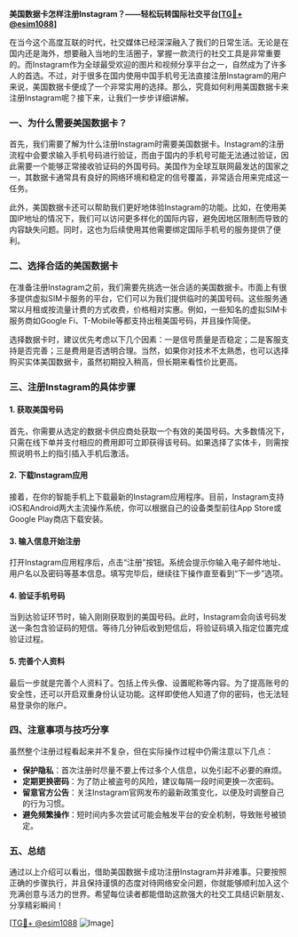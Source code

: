 **美国数据卡怎样注册Instagram？——轻松玩转国际社交平台[[TG💪+ @esim1088](https://t.me/s/esim1088)]**

在当今这个高度互联的时代，社交媒体已经深深融入了我们的日常生活。无论是在国内还是海外，想要融入当地的生活圈子，掌握一款流行的社交工具是非常重要的。而Instagram作为全球最受欢迎的图片和视频分享平台之一，自然成为了许多人的首选。不过，对于很多在国内使用中国手机号无法直接注册Instagram的用户来说，美国数据卡便成了一个非常实用的选择。那么，究竟如何利用美国数据卡来注册Instagram呢？接下来，让我们一步步详细讲解。

### 一、为什么需要美国数据卡？

首先，我们需要了解为什么注册Instagram时需要美国数据卡。Instagram的注册流程中会要求输入手机号码进行验证，而由于国内的手机号可能无法通过验证，因此需要一个能够正常接收验证码的外国号码。美国作为全球互联网最发达的国家之一，其数据卡通常具有良好的网络环境和稳定的信号覆盖，非常适合用来完成这一任务。

此外，美国数据卡还可以帮助我们更好地体验Instagram的功能。比如，在使用美国IP地址的情况下，我们可以访问更多样化的国际内容，避免因地区限制而导致的内容缺失问题。同时，这也为后续使用其他需要绑定国际手机号的服务提供了便利。

### 二、选择合适的美国数据卡

在准备注册Instagram之前，我们需要先挑选一张合适的美国数据卡。市面上有很多提供虚拟SIM卡服务的平台，它们可以为我们提供临时的美国号码。这些服务通常以月租或按流量计费的方式收费，价格相对实惠。例如，一些知名的虚拟SIM卡服务商如Google Fi、T-Mobile等都支持出租美国号码，并且操作简便。

选择数据卡时，建议优先考虑以下几个因素：一是信号质量是否稳定；二是客服支持是否完善；三是费用是否透明合理。当然，如果你对技术不太熟悉，也可以选择购买实体美国数据卡，虽然初期投入稍高，但长期来看性价比更高。

### 三、注册Instagram的具体步骤

#### 1. 获取美国号码

首先，你需要从选定的数据卡供应商处获取一个有效的美国号码。大多数情况下，只需在线下单并支付相应的费用即可立即获得该号码。如果选择了实体卡，则需按照说明书上的指引插入手机后激活。

#### 2. 下载Instagram应用

接着，在你的智能手机上下载最新的Instagram应用程序。目前，Instagram支持iOS和Android两大主流操作系统，你可以根据自己的设备类型前往App Store或Google Play商店下载安装。

#### 3. 输入信息开始注册

打开Instagram应用程序后，点击“注册”按钮。系统会提示你输入电子邮件地址、用户名以及密码等基本信息。填写完毕后，继续往下操作直至看到“下一步”选项。

#### 4. 验证手机号码

当到达验证环节时，输入刚刚获取到的美国号码。此时，Instagram会向该号码发送一条包含验证码的短信。等待几分钟后收到短信后，将验证码填入指定位置完成验证过程。

#### 5. 完善个人资料

最后一步就是完善个人资料了。包括上传头像、设置昵称等内容。为了提高账号的安全性，还可以开启双重身份认证功能。这样即使他人知道了你的密码，也无法轻易登录你的账户。

### 四、注意事项与技巧分享

虽然整个注册过程看起来并不复杂，但在实际操作过程中仍需注意以下几点：

- **保护隐私**：首次注册时尽量不要上传过多个人信息，以免引起不必要的麻烦。
- **定期更换密码**：为了防止被盗号的风险，建议每隔一段时间更换一次密码。
- **留意官方公告**：关注Instagram官网发布的最新政策变化，以便及时调整自己的行为习惯。
- **避免频繁操作**：短时间内多次尝试可能会触发平台的安全机制，导致账号被锁定。

### 五、总结

通过以上介绍可以看出，借助美国数据卡成功注册Instagram并非难事。只要按照正确的步骤执行，并且保持谨慎的态度对待网络安全问题，你就能够顺利加入这个充满创意与活力的世界。希望每位读者都能借助这款强大的社交工具结识新朋友、分享精彩瞬间！

[[TG💪+ @esim1088](https://t.me/s/esim1088) ![Image](https://i.postimg.cc/4NQfJmqS/Snipaste-2025-05-13-00-14-12.png)]